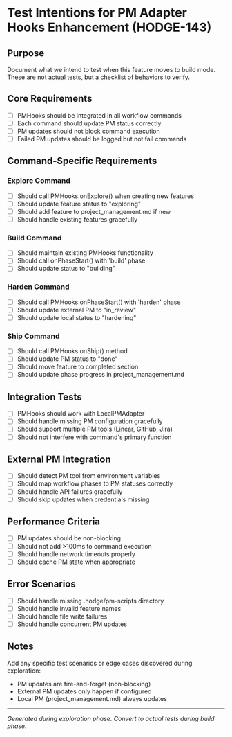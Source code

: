 # Test Intentions for PM Adapter Hooks Enhancement (HODGE-143)

## Purpose
Document what we intend to test when this feature moves to build mode.
These are not actual tests, but a checklist of behaviors to verify.

## Core Requirements
- [ ] PMHooks should be integrated in all workflow commands
- [ ] Each command should update PM status correctly
- [ ] PM updates should not block command execution
- [ ] Failed PM updates should be logged but not fail commands

## Command-Specific Requirements
### Explore Command
- [ ] Should call PMHooks.onExplore() when creating new features
- [ ] Should update feature status to "exploring"
- [ ] Should add feature to project_management.md if new
- [ ] Should handle existing features gracefully

### Build Command
- [ ] Should maintain existing PMHooks functionality
- [ ] Should call onPhaseStart() with 'build' phase
- [ ] Should update status to "building"

### Harden Command
- [ ] Should call PMHooks.onPhaseStart() with 'harden' phase
- [ ] Should update external PM to "in_review"
- [ ] Should update local status to "hardening"

### Ship Command
- [ ] Should call PMHooks.onShip() method
- [ ] Should update PM status to "done"
- [ ] Should move feature to completed section
- [ ] Should update phase progress in project_management.md

## Integration Tests
- [ ] PMHooks should work with LocalPMAdapter
- [ ] Should handle missing PM configuration gracefully
- [ ] Should support multiple PM tools (Linear, GitHub, Jira)
- [ ] Should not interfere with command's primary function

## External PM Integration
- [ ] Should detect PM tool from environment variables
- [ ] Should map workflow phases to PM statuses correctly
- [ ] Should handle API failures gracefully
- [ ] Should skip updates when credentials missing

## Performance Criteria
- [ ] PM updates should be non-blocking
- [ ] Should not add >100ms to command execution
- [ ] Should handle network timeouts properly
- [ ] Should cache PM state when appropriate

## Error Scenarios
- [ ] Should handle missing .hodge/pm-scripts directory
- [ ] Should handle invalid feature names
- [ ] Should handle file write failures
- [ ] Should handle concurrent PM updates

## Notes
Add any specific test scenarios or edge cases discovered during exploration:

- PM updates are fire-and-forget (non-blocking)
- External PM updates only happen if configured
- Local PM (project_management.md) always updates

---
*Generated during exploration phase. Convert to actual tests during build phase.*